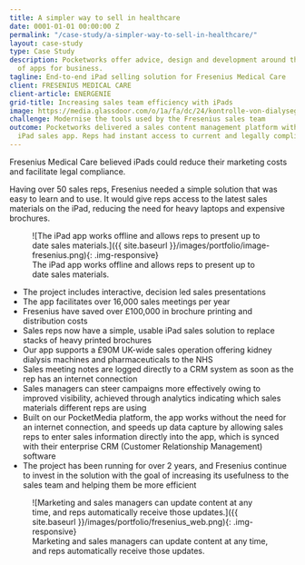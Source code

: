 ```yaml
---
title: A simpler way to sell in healthcare
date: 0001-01-01 00:00:00 Z
permalink: "/case-study/a-simpler-way-to-sell-in-healthcare/"
layout: case-study
type: Case Study
description: Pocketworks offer advice, design and development around the implementation
  of apps for business.
tagline: End-to-end iPad selling solution for Fresenius Medical Care
client: FRESENIUS MEDICAL CARE
client-article: ENERGENIE
grid-title: Increasing sales team efficiency with iPads
image: https://media.glassdoor.com/o/1a/fa/dc/24/kontrolle-von-dialyseger%C3%A4ten-bei-fresenius-medical-care.jpg
challenge: Modernise the tools used by the Fresenius sales team
outcome: Pocketworks delivered a sales content management platform with accompanying
  iPad sales app. Reps had instant access to current and legally compliant sales materials.
---
```


Fresenius Medical Care believed iPads could reduce their marketing costs and facilitate legal compliance.

Having over 50 sales reps, Fresenius needed a simple solution that was easy to learn and to use. It would give reps access to the latest sales materials on the iPad, reducing the need for heavy laptops and expensive brochures.

<figure markdown="1">
![The iPad app works offline and allows reps to present up to date sales materials.]({{ site.baseurl }}/images/portfolio/image-fresenius.png){: .img-responsive}
<figcaption>The iPad app works offline and allows reps to present up to date sales materials.</figcaption>
</figure>

- The project includes interactive, decision led sales presentations
- The app facilitates over 16,000 sales meetings per year
- Fresenius have saved over £100,000 in brochure printing and distribution costs
- Sales reps now have a simple, usable iPad sales solution to replace stacks of heavy printed brochures
- Our app supports a £90M UK-wide sales operation offering kidney dialysis machines and pharmaceuticals to the NHS
- Sales meeting notes are logged directly to a CRM system as soon as the rep has an internet connection
- Sales managers can steer campaigns more effectively owing to improved visibility, achieved through analytics indicating which sales materials different reps are using
- Built on our PocketMedia platform, the app works without the need for an internet connection, and speeds up data capture by allowing sales reps to enter sales information directly into the app, which is synced with their enterprise CRM (Customer Relationship Management) software
- The project has been running for over 2 years, and Fresenius continue to invest in the solution with the goal of increasing its usefulness to the sales team and helping them be more efficient

<figure markdown="1">
![Marketing and sales managers can update content at any time, and reps automatically receive those updates.]({{ site.baseurl }}/images/portfolio/fresenius_web.png){: .img-responsive}
<figcaption>Marketing and sales managers can update content at any time, and reps automatically receive those updates.</figcaption>
</figure>
